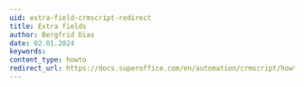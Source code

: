 ```yaml
---
uid: extra-field-crmscript-redirect
title: Extra fields
author: Bergfrid Dias
date: 02.01.2024
keywords: 
content_type: howto
redirect_url: https://docs.superoffice.com/en/automation/crmscript/howto/custom-objects/extra-field.html
---
```

